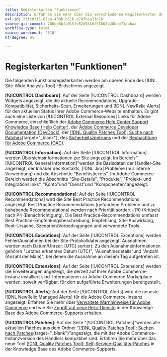 ```yaml
---
title: Registerkarten "Funktionen"
description: Erfahren Sie mehr über die verschiedenen Registerkarten der Funktionen in der [!DNL Site-Wide Analysis Tool]
exl-id: 23fc0311-82aa-430b-b11b-e287bea23d7b
source-git-commit: 786be8bfa915fe82d9316f51662b20bde71abbaa
workflow-type: tm+mt
source-wordcount: '310'
ht-degree: 0%

---
```


# Registerkarten &quot;Funktionen&quot;

Die folgenden Funktionsregisterkarten werden am oberen Ende des [!DNL Site-Wide Analysis Tool] -Bildschirms angezeigt.

**[!UICONTROL Dashboard]**: Auf der Seite [!UICONTROL Dashboard] werden Widgets angezeigt, die die aktuelle Recommendations, Upgrade-Kompatibilität, Sicherheits-Scan, Erweiterungen und [!DNL NewRelic Alerts] für den aktuellen Status Ihrer Adobe Commerce-Website enthalten. Es gibt auch eine Liste von [!UICONTROL External Resources] Links für Adobe Commerce, einschließlich der [Adobe Commerce Help Center Support Knowledge Base (Help Center)](https://experienceleague.adobe.com/docs/commerce-knowledge-base/kb/overview.html), der [Adobe Commerce Developer Documentation (DevDocs)](https://developer.adobe.com/commerce/docs/), der [[!DNL Quality Patches Tool]: Suche nach Patches](https://experienceleague.adobe.com/tools/commerce-quality-patches/index.html){target="_blank"}, des [Sicherheitszentrums](https://helpx.adobe.com/security.html) und der [Beobachtung für Adobe Commerce (OAC)](https://experienceleague.adobe.com/docs/commerce-operations/tools/observation-for-adobe-commerce/intro.html).

**[!UICONTROL Information]**: Auf der Seite [!UICONTROL Information] werden Übersichtsinformationen zur Site angezeigt.
Im Bereich &quot;[!UICONTROL General Information]&quot;werden die Basisdaten der Händler-Site angezeigt, der Inhaber des Kontakts, [!DNL Jira] Probleme (nur interne Verwendung) und die Abschnitte &quot;Berichtstickets&quot;.
Im Adobe Commerce-Bereich werden die Abschnitte &quot;Site-Details&quot;, &quot;Produkte&quot;, &quot;Projekt- und Integrationslinks&quot;, &quot;Konto&quot;und &quot;Dienst&quot;und &quot;Komponenten&quot;angezeigt.

**[!UICONTROL Recommendations]**: Auf der Seite [!UICONTROL Recommendations] wird die Site Best Practice Recommendations angezeigt. Best Practice Recommendations (gefundene Probleme und zu behebende Recommendations) werden nach Priorität sortiert - P0 (Kritisch) nach P4 (Benachrichtigung).
Die Best Practice-Recommendations umfasst Best Practice-Empfehlungsbeschreibung, Empfehlung, Site-Auswirkung, Root-Ursache, Szenarien/Vorbedingungen und verwendete Tools.

**[!UICONTROL Exceptions]**: Auf der Seite [!UICONTROL Exceptions] werden Fehler/Ausnahmen bei der Site-Protokolldatei angezeigt. Ausnahmen werden nach Datum/Uhrzeit (UTC) sortiert.
Zu den Ausnahmeinformationen gehören &quot;Letztes erkanntes Datum (UTC)&quot;, &quot;Ausnahmedetails&quot;und &quot;Anzahl (Anzahl der Male)&quot;, bei denen die Ausnahme an diesem Tag aufgetreten ist.

**[!UICONTROL Extensions]**: Auf der Seite [!UICONTROL Extensions] werden die Erweiterungen angezeigt, die derzeit auf Ihrer Adobe Commerce-Instanz installiert sind. Informationen zu Adobe Commerce Marketplace werden, soweit verfügbar, für dort aufgeführte Erweiterungen bereitgestellt.

**[!UICONTROL Alerts]**: Auf der Seite [!UICONTROL Alerts] wird die neueste [!DNL NewRelic Managed Alerts] für die Adobe Commerce-Instanz angezeigt. Erfahren Sie mehr über [Verwaltete Warnhinweise für Adobe Commerce](https://experienceleague.adobe.com/docs/commerce-knowledge-base/kb/support-tools/managed-alerts/managed-alerts-for-magento-commerce.html) und wie Sie [Zugriff auf neue Relic-Dienste](https://experienceleague.adobe.com/docs/commerce-knowledge-base/kb/faq/access-new-relic-services.html) in der Knowledge Base des Adobe Commerce-Supports erhalten.

**[!UICONTROL Patches]**: Auf der Seite &quot;[!UICONTROL Patches]&quot;werden alle aktuellen Patches aus dem Ordner &quot;[[!DNL Quality Patches Tool]: Suchen nach Patches](https://experienceleague.adobe.com/tools/commerce-quality-patches/index.html){target="_blank"}&quot;angezeigt, die mit der Adobe Commerce-Instanzversion des Händlers kompatibel sind. Erfahren Sie mehr über das neue Tool [[!DNL Quality Patches Tool]: Self-Service-Qualitäts-Patches](https://experienceleague.adobe.com/docs/commerce-knowledge-base/kb/announcements/commerce-announcements/magento-quality-patches-released-new-tool-to-self-serve-quality-patches.html) in der Knowledge Base des Adobe Commerce-Supports.
